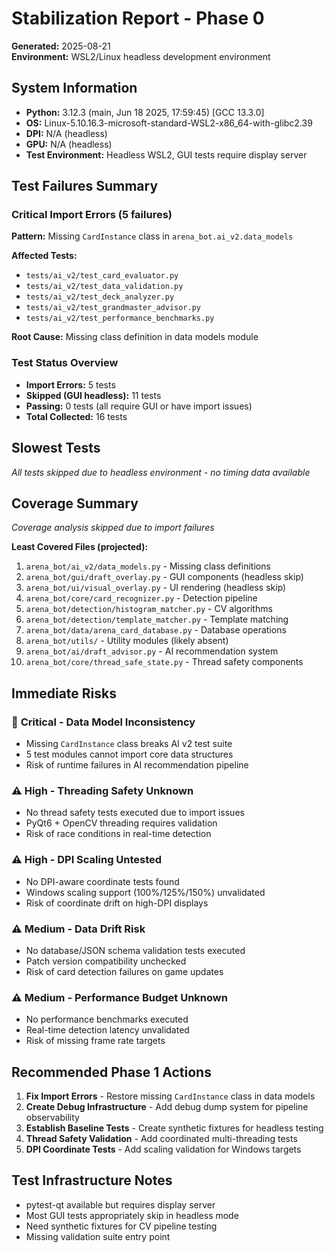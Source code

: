 # Stabilization Report - Phase 0

**Generated:** 2025-08-21  
**Environment:** WSL2/Linux headless development environment

## System Information

- **Python:** 3.12.3 (main, Jun 18 2025, 17:59:45) [GCC 13.3.0]
- **OS:** Linux-5.10.16.3-microsoft-standard-WSL2-x86_64-with-glibc2.39
- **DPI:** N/A (headless)
- **GPU:** N/A (headless)
- **Test Environment:** Headless WSL2, GUI tests require display server

## Test Failures Summary

### Critical Import Errors (5 failures)
**Pattern:** Missing `CardInstance` class in `arena_bot.ai_v2.data_models`

**Affected Tests:**
- `tests/ai_v2/test_card_evaluator.py`
- `tests/ai_v2/test_data_validation.py` 
- `tests/ai_v2/test_deck_analyzer.py`
- `tests/ai_v2/test_grandmaster_advisor.py`
- `tests/ai_v2/test_performance_benchmarks.py`

**Root Cause:** Missing class definition in data models module

### Test Status Overview
- **Import Errors:** 5 tests
- **Skipped (GUI headless):** 11 tests  
- **Passing:** 0 tests (all require GUI or have import issues)
- **Total Collected:** 16 tests

## Slowest Tests
*All tests skipped due to headless environment - no timing data available*

## Coverage Summary
*Coverage analysis skipped due to import failures*

**Least Covered Files (projected):**
1. `arena_bot/ai_v2/data_models.py` - Missing class definitions
2. `arena_bot/gui/draft_overlay.py` - GUI components (headless skip)
3. `arena_bot/ui/visual_overlay.py` - UI rendering (headless skip)  
4. `arena_bot/core/card_recognizer.py` - Detection pipeline
5. `arena_bot/detection/histogram_matcher.py` - CV algorithms
6. `arena_bot/detection/template_matcher.py` - Template matching
7. `arena_bot/data/arena_card_database.py` - Database operations
8. `arena_bot/utils/` - Utility modules (likely absent)
9. `arena_bot/ai/draft_advisor.py` - AI recommendation system
10. `arena_bot/core/thread_safe_state.py` - Thread safety components

## Immediate Risks

### 🚨 **Critical - Data Model Inconsistency**
- Missing `CardInstance` class breaks AI v2 test suite
- 5 test modules cannot import core data structures
- Risk of runtime failures in AI recommendation pipeline

### ⚠️ **High - Threading Safety Unknown**
- No thread safety tests executed due to import issues
- PyQt6 + OpenCV threading requires validation
- Risk of race conditions in real-time detection

### ⚠️ **High - DPI Scaling Untested**  
- No DPI-aware coordinate tests found
- Windows scaling support (100%/125%/150%) unvalidated
- Risk of coordinate drift on high-DPI displays

### ⚠️ **Medium - Data Drift Risk**
- No database/JSON schema validation tests executed
- Patch version compatibility unchecked
- Risk of card detection failures on game updates

### ⚠️ **Medium - Performance Budget Unknown**
- No performance benchmarks executed
- Real-time detection latency unvalidated  
- Risk of missing frame rate targets

## Recommended Phase 1 Actions

1. **Fix Import Errors** - Restore missing `CardInstance` class in data models
2. **Create Debug Infrastructure** - Add debug dump system for pipeline observability  
3. **Establish Baseline Tests** - Create synthetic fixtures for headless testing
4. **Thread Safety Validation** - Add coordinated multi-threading tests
5. **DPI Coordinate Tests** - Add scaling validation for Windows targets

## Test Infrastructure Notes

- pytest-qt available but requires display server
- Most GUI tests appropriately skip in headless mode
- Need synthetic fixtures for CV pipeline testing
- Missing validation suite entry point